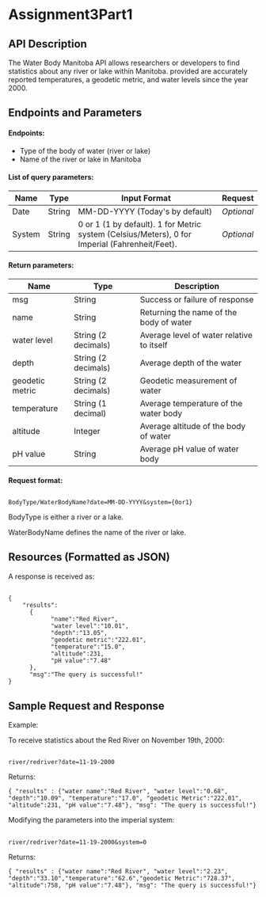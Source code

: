 # Assignment3Part1
## API Description  
The Water Body Manitoba API allows researchers or developers to find statistics about any river or lake within Manitoba.
provided are accurately reported temperatures, a geodetic metric, and water levels since the year 2000.

## Endpoints and Parameters

#### Endpoints:
- Type of the body of water (river or lake)
- Name of the river or lake in Manitoba

#### List of query parameters:  

|Name|Type|Input Format |Request|
| ---- | ---- | ---- | ---- |
|Date |String |MM-DD-YYYY (Today's by default)| *Optional*|
|System |String| 0 or 1 (1 by default). 1 for Metric system (Celsius/Meters), 0 for Imperial (Fahrenheit/Feet). |*Optional*|

#### Return parameters:

|Name|Type|Description|
| ---- | ---- | ---- |
|msg|String|Success or failure of response
|name|String|Returning the name of the body of water
|water level |String (2 decimals)|Average level of water relative to itself
|depth |String (2 decimals)|Average depth of the water
|geodetic metric|String (2 decimals)|Geodetic measurement of water
|temperature |String (1 decimal)|Average temperature of the water body
|altitude |Integer|Average altitude of the body of water
|pH value |String|Average pH value of water body

#### Request format:
##
    BodyType/WaterBodyName?date=MM-DD-YYYY&system={0or1}
    
BodyType is either a river or a lake.

WaterBodyName defines the name of the river or lake.

## Resources (Formatted as JSON)  

A response is received as:
##
```
{
    "results":
      {
            "name":"Red River",
            "water level":"10.01",
            "depth":"13.05",
            "geodetic metric":"222.01",
            "temperature":"15.0",
            "altitude":231,
            "pH value":"7.48"
      },
      "msg":"The query is successful!"
}
```

## Sample Request and Response 

Example:

To receive statistics about the Red River on November 19th, 2000:
##
    river/redriver?date=11-19-2000
    
Returns:
    
    { "results" : {"water name":"Red River", "water level":"0.68", "depth":"10.09", "temperature":"17.0", "geodetic Metric":"222.01", "altitude":231, "pH value":"7.48"}, "msg": "The query is successful!"}
    
Modifying the parameters into the imperial system:
##
    river/redriver?date=11-19-2000&system=0
    
Returns:

    { "results" : {"water name":"Red River", "water level":"2.23", "depth":"33.10","temperature":"62.6","geodetic Metric":"728.37", "altitude":758, "pH value":"7.48"}, "msg": "The query is successful!"}
